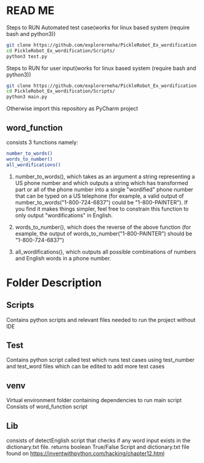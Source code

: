 # READ ME #

Steps to RUN Automated test case(works for linux based system (require bash and python3))
```bash
git clone https://github.com/explorerneha/PickleRobot_Ex_wordification.git
cd PickleRobot_Ex_wordification/Scripts/
python3 test.py
```
Steps to RUN for user input(works for linux based system (require bash and python3))
```bash
git clone https://github.com/explorerneha/PickleRobot_Ex_wordification.git
cd PickleRobot_Ex_wordification/Scripts/
python3 main.py
```

Otherwise import this repository as PyCharm project

## word_function ##
consists 3 functions namely:
```bash
number_to_words()
words_to_number()
all_wordifications()
```
1. number_to_words(), which takes as an argument a string representing a US phone
number and which outputs a string which has transformed part or all of the phone
number into a single "wordified" phone number that can be typed on a US telephone (for
example, a valid output of number_to_words("1-800-724-6837") could be
"1-800-PAINTER"). If you find it makes things simpler, feel free to constrain this function
to only output "wordifications" in English.

2. words_to_number(), which does the reverse of the above function (for example, the
output of words_to_number("1-800-PAINTER") should be "1-800-724-6837")

3. all_wordifications(), which outputs all possible combinations of numbers and English
words in a phone number.

# Folder Description #

## Scripts ##
Contains python scripts and relevant files needed to run the project without IDE

## Test ##
Contains python script called test which runs test cases using test_number and test_word files which can be edited to add more test cases

## venv ##
Virtual environment folder containing dependencies to run main script
Consists of word_function script

## Lib ##
consists of detectEnglish script that checks if any word input exists in the dictionary.txt file. returns boolean True/False
Script and dictionary.txt file found on https://inventwithpython.com/hacking/chapter12.html







